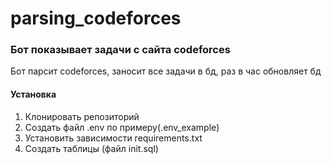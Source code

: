 # parsing_codeforces
<h3>Бот показывает задачи с сайта codeforces</h3>
<p>Бот парсит codeforces, заносит все задачи в бд, раз в час обновляет бд</p>

<h4>Установка</h4>
<ol>
<li>Клонировать репозиторий</li>
<li>Создать файл .env по примеру(.env_example)</li>
<li>Установить зависимости requirements.txt</li>
<li>Создать таблицы (файл init.sql)</li>
</ol>
